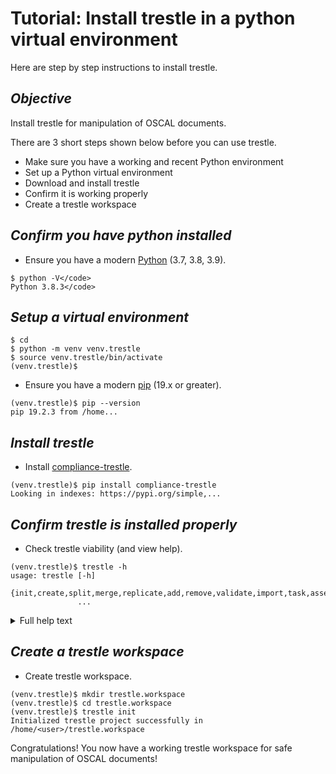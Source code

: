 # Tutorial: Install trestle in a python virtual environment

Here are step by step instructions to install trestle.

## *Objective*

Install trestle for manipulation of OSCAL documents.

There are 3 short steps shown below before you can use trestle.

- Make sure you have a working and recent Python environment
- Set up a Python virtual environment
- Download and install trestle
- Confirm it is working properly
- Create a trestle workspace

## *Confirm you have python installed*

- Ensure you have a modern [Python](https://www.python.org/downloads/) (3.7, 3.8, 3.9).

```
$ python -V</code>
Python 3.8.3</code>
```

## *Setup a virtual environment*

```
$ cd
$ python -m venv venv.trestle
$ source venv.trestle/bin/activate
(venv.trestle)$

```

- Ensure you have a modern [pip](https://pip.pypa.io/en/stable/installing/) (19.x or greater).

```
(venv.trestle)$ pip --version
pip 19.2.3 from /home...
```

## *Install trestle*

- Install [compliance-trestle](https://ibm.github.io/compliance-trestle/).

```
(venv.trestle)$ pip install compliance-trestle
Looking in indexes: https://pypi.org/simple,...

```

## *Confirm trestle is installed properly*

- Check trestle viability (and view help).

```
(venv.trestle)$ trestle -h
usage: trestle [-h]
               {init,create,split,merge,replicate,add,remove,validate,import,task,assemble,version}
               ...
```

<details>
<summary>Full help text</summary>

```

Manage OSCAL files in a human friendly manner.

positional arguments:
  {init,create,split,merge,replicate,add,remove,validate,import,task,assemble,version}
    init                Initialize a trestle working directory.
    create              Create a sample OSCAL model in trestle project.
    split               Split subcomponents on a trestle model.
    merge               Merge subcomponents on a trestle model.
    replicate           Replicate a top level model within the trestle directory structure.
    add                 Add a subcomponent to an existing model.
    remove              Remove a subcomponent to an existing model.
    validate            Validate contents of a trestle model in different modes.
    import              Import an existing full OSCAL model into the trestle project.
    task                Run arbitrary trestle tasks in a simple and extensible methodology.
    assemble            Assemble all subcomponents from a specified trestle
                        model into a single JSON/YAML file under dist.
    version             Output version info for trestle and OSCAL.

optional arguments:
  -h, --help            show this help message and exit

```

</details>

## *Create a trestle workspace*

- Create trestle workspace.

```
(venv.trestle)$ mkdir trestle.workspace
(venv.trestle)$ cd trestle.workspace
(venv.trestle)$ trestle init
Initialized trestle project successfully in /home/<user>/trestle.workspace
```

Congratulations! You now have a working trestle workspace for safe manipulation of OSCAL documents!
